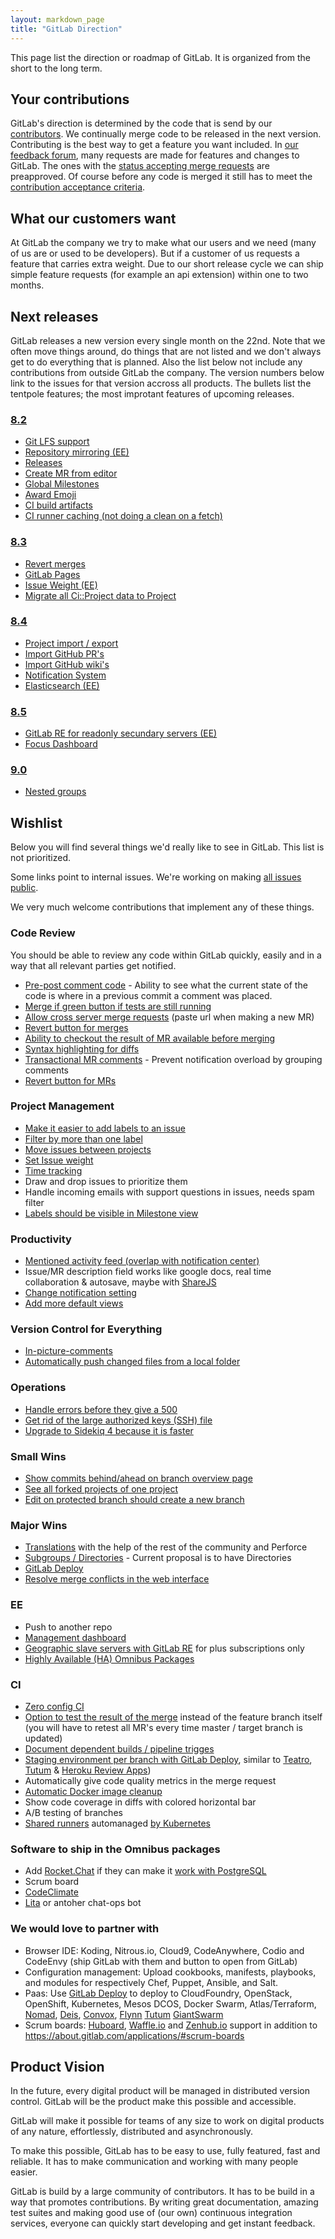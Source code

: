 ```yaml
---
layout: markdown_page
title: "GitLab Direction"
---
```


This page list the direction or roadmap of GitLab.
It is organized from the short to the long term.

## Your contributions

GitLab's direction is determined by the code that is send by our [contributors](http://contributors.gitlab.com/).
We continually merge code to be released in the next version.
Contributing is the best way to get a feature you want included.
In [our feedback forum](http://feedback.gitlab.com/forums/176466-general),
many requests are made for features and changes to GitLab.
The ones with the
[status accepting merge requests](http://feedback.gitlab.com/forums/176466-general/status/796455)
are preapproved.
Of course before any code is merged it still has to meet the
[contribution acceptance criteria](https://gitlab.com/gitlab-org/gitlab-ce/blob/master/CONTRIBUTING.md#contribution-acceptance-criteria).

## What our customers want

At GitLab the company we try to make what our users and we need (many of us are or used to be developers).
But if a customer of us requests a feature that carries extra weight.
Due to our short release cycle we can ship simple feature requests (for example an api extension) within one to two months.

## Next releases

GitLab releases a new version every single month on the 22nd.
Note that we often move things around, do things that are not listed and we don't always get to do everything that is planned.
Also the list below not include any contributions from outside GitLab the company.
The version numbers below link to the issues for that version accross all products.
The bullets list the tentpole features; the most improtant features of upcoming releases.

### [8.2](https://gitlab.com/groups/gitlab-org/milestones/8-2?title=8.2)

- [Git LFS support](https://gitlab.com/gitlab-org/gitlab-ce/issues/2955)
- [Repository mirroring (EE)](https://gitlab.com/gitlab-org/gitlab-ee/merge_requests/51)
- [Releases](https://gitlab.com/gitlab-org/gitlab-ce/issues/2701)
- [Create MR from editor](https://gitlab.com/gitlab-org/gitlab-ce/issues/3059)
- [Global Milestones](https://gitlab.com/gitlab-org/gitlab-ce/issues/3488)
- [Award Emoji](https://gitlab.com/gitlab-org/gitlab-ce/issues/2223)
- [CI build artifacts](https://gitlab.com/gitlab-org/gitlab-ce/issues/3028)
- [CI runner caching (not doing a clean on a fetch)](https://gitlab.com/gitlab-org/gitlab-ce/merge_requests/1786)

### [8.3](https://gitlab.com/groups/gitlab-org/milestones/8-3?title=8.3)

- [Revert merges](https://gitlab.com/gitlab-org/gitlab-ce/issues/3409)
- [GitLab Pages](https://gitlab.com/gitlab-org/gitlab-ce/merge_requests/1748)
- [Issue Weight (EE)](https://gitlab.com/gitlab-org/gitlab-ee/issues/70)
- [Migrate all Ci::Project data to Project](https://gitlab.com/gitlab-org/gitlab-ce/issues/3474)

### [8.4](https://gitlab.com/groups/gitlab-org/milestones/8-4?title=8.4)

- [Project import / export](https://gitlab.com/gitlab-org/gitlab-ce/issues/3050)
- [Import GitHub PR's](https://gitlab.com/gitlab-org/gitlab-ce/issues/2833)
- [Import GitHub wiki's](https://gitlab.com/gitlab-org/gitlab-ce/issues/2834)
- [Notification System](https://gitlab.com/gitlab-org/gitlab-ce/issues/2425)
- [Elasticsearch (EE)](https://gitlab.com/gitlab-org/gitlab-ee/issues/61)

### [8.5](https://gitlab.com/groups/gitlab-org/milestones/8-5?title=8.5)

- [GitLab RE for readonly secundary servers (EE)](https://gitlab.com/gitlab-org/gitlab-ee/issues/76)
- [Focus Dashboard](https://gitlab.com/gitlab-org/gitlab-ce/issues/3467)

### [9.0](https://gitlab.com/groups/gitlab-org/milestones/9-0?title=9.0)

- [Nested groups](https://gitlab.com/gitlab-org/gitlab-ce/issues/2772)

## Wishlist

Below you will find several things we'd really like to see in GitLab.
This list is not prioritized.

Some links point to internal issues. We're working on making [all issues public](https://about.gitlab.com/2015/08/03/almost-everything-we-do-is-now-open/).

We very much welcome contributions that implement any of these things.

### Code Review

You should be able to review any code within GitLab quickly, easily and
in a way that all relevant parties get notified.

- [Pre-post comment code](https://gitlab.com/gitlab-org/gitlab-ce/issues/3502) - Ability to see what the current state of the code is where in a previous commit a comment was placed.
- [Merge if green button if tests are still running](https://gitlab.com/gitlab-org/gitlab-ce/issues/2640)
- [Allow cross server merge requests](http://feedback.gitlab.com/forums/176466-general/suggestions/5097708-implement-cross-server-federated-merge-requests) (paste url when making a new MR)
- [Revert button for merges](https://dev.gitlab.org/gitlab/gitlabhq/issues/2299)
- [Ability to checkout the result of MR available before merging](https://gitlab.com/gitlab-org/gitlab-ce/issues/2765)
- [Syntax highlighting for diffs](https://gitlab.com/gitlab-org/gitlab-ce/issues/3292)
- [Transactional MR comments](https://gitlab.com/gitlab-org/gitlab-ce/issues/3364) - Prevent notification overload by grouping comments
- [Revert button for MRs](https://gitlab.com/gitlab-org/gitlab-ce/issues/3409)

### Project Management

- [Make it easier to add labels to an issue](https://gitlab.com/gitlab-org/gitlab-ce/issues/2574)
- [Filter by more than one label](https://gitlab.com/gitlab-org/gitlab-ce/issues/989)
- [Move issues between projects](https://gitlab.com/gitlab-org/gitlab-ce/issues/3024)
- [Set Issue weight](https://gitlab.com/gitlab-org/gitlab-ce/issues/3397)
- [Time tracking](https://gitlab.com/gitlab-org/gitlab-ee/issues/78)
- Draw and drop issues to prioritize them
- Handle incoming emails with support questions in issues, needs spam filter
- [Labels should be visible in Milestone view](https://gitlab.com/gitlab-org/gitlab-ce/issues/3276)

### Productivity

- [Mentioned activity feed (overlap with notification center)](https://dev.gitlab.org/gitlab/gitlabhq/issues/2288)
- Issue/MR description field works like google docs, real time collaboration & autosave, maybe with [ShareJS](http://sharejs.org/)
- [Change notification setting](https://dev.gitlab.org/gitlab/gitlabhq/issues/2395)
- [Add more default views](https://gitlab.com/gitlab-com/www-gitlab-com/edit/master/source/direction/index.md)

### Version Control for Everything

- [In-picture-comments](https://gitlab.com/gitlab-org/gitlab-ce/issues/2641)
- [Automatically push changed files from a local folder](https://dev.gitlab.org/gitlab/gitlabhq/issues/2265)

### Operations

- [Handle errors before they give a 500](https://dev.gitlab.org/gitlab/gitlabhq/issues?milestone_id=&scope=all&sort=created_desc&state=opened&utf8=%E2%9C%93&assignee_id=&author_id=&milestone_title=&label_name=gitlab.com+errors)
- [Get rid of the large authorized keys (SSH) file](https://gitlab.com/gitlab-org/gitlab-git-http-server/issues/2#note_1983654)
- [Upgrade to Sidekiq 4 because it is faster](https://gitlab.com/gitlab-org/gitlab-ce/issues/3065)

### Small Wins

- [Show commits behind/ahead on branch overview page](https://gitlab.com/gitlab-org/gitlab-ce/merge_requests/1716)
- [See all forked projects of one project](https://gitlab.com/gitlab-org/gitlab-ce/issues/2406)
- [Edit on protected branch should create a new branch](https://dev.gitlab.org/gitlab/gitlabhq/issues/2242)

### Major Wins

- [Translations](http://feedback.gitlab.com/forums/176466-general/suggestions/3337748-internationalization-add-translations) with the help of the rest of the community and Perforce
- [Subgroups / Directories](https://gitlab.com/gitlab-org/gitlab-ce/issues/2772) - Current proposal is to have Directories
- [GitLab Deploy](https://gitlab.com/gitlab-org/gitlab-ce/issues/3286)
- [Resolve merge conflicts in the web interface](https://gitlab.com/gitlab-org/gitlab-ce/issues/3567)

### EE

- Push to another repo
- [Management dashboard](https://dev.gitlab.org/gitlab/gitlab-ee/issues/287)
- [Geographic slave servers with GitLab RE](https://dev.gitlab.org/gitlab/gitlabhq/issues/2359) for plus subscriptions only
- [Highly Available (HA) Omnibus Packages](https://gitlab.com/gitlab-org/gitlab-ee/issues/77)

### CI

- [Zero config CI](https://dev.gitlab.org/gitlab/gitlabhq/issues/2528)
- [Option to test the result of the merge](http://homu.io/) instead of the feature branch itself (you will have to retest all MR's every time master / target branch is updated)
- [Document dependent builds / pipeline trigges](https://gitlab.com/gitlab-org/gitlab-ce/issues/3432)
- [Staging environment per branch with GitLab Deploy](https://gitlab.com/gitlab-org/gitlab-ce/issues/3286), similar to [Teatro](https://teatro.io/), [Tutum](https://support.tutum.co/support/solutions/articles/5000620449-deploy-to-tutum-button) & [Heroku Review Apps](https://blog.heroku.com/archives/2015/5/19/heroku_review_apps_beta))
- Automatically give code quality metrics in the merge request
- [Automatic Docker image cleanup](https://gitlab.com/ayufan/gitlab-runner-docker-cleanup/issues/1)
- Show code coverage in diffs with colored horizontal bar
- A/B testing of branches
- [Shared runners](https://dev.gitlab.org/gitlab/gitlab-ci/issues/322#note_56433) automanaged [by Kubernetes](https://gitlab.com/gitlab-org/gitlab-ci-multi-runner/merge_requests/30)

### Software to ship in the Omnibus packages

- Add [Rocket.Chat](http://rocket.chat/) if they can make it [work with PostgreSQL](https://github.com/RocketChat/Rocket.Chat/issues/533)
- Scrum board
- [CodeClimate](http://blog.codeclimate.com/blog/2015/06/19/code-climate-platform/)
- [Lita](https://www.lita.io/) or antoher chat-ops bot

### We would love to partner with

- Browser IDE: Koding, Nitrous.io, Cloud9, CodeAnywhere, Codio and CodeEnvy (ship GitLab with them and button to open from GitLab)
- Configuration management: Upload cookbooks, manifests, playbooks, and modules for respectively Chef, Puppet, Ansible, and Salt.
- Paas: Use [GitLab Deploy](https://gitlab.com/gitlab-org/gitlab-ce/issues/3286) to deploy to CloudFoundry, OpenStack, OpenShift, Kubernetes, Mesos DCOS, Docker Swarm, Atlas/Terraform, [Nomad](https://nomadproject.io/), [Deis](http://deis.io/), [Convox](http://www.convox.com/), [Flynn](https://flynn.io/) [Tutum](https://www.tutum.co/) [GiantSwarm](https://giantswarm.io/)
- Scrum boards: [Huboard](https://huboard.com/), [Waffle.io](https://waffle.io/) and [Zenhub.io](https://www.zenhub.io/) support in addition to https://about.gitlab.com/applications/#scrum-boards

## Product Vision

In the future, every digital product will be managed in distributed version
control. GitLab will be the product make this possible and accessible.

GitLab will make it possible for teams of any size to work on
digital products of any nature, effortlessly, distributed and asynchronously.

To make this possible, GitLab has to be easy to use, fully featured, fast and reliable.
It has to make communication and working with many people easier.

GitLab is build by a large community of contributors. It has to be build in a way
that promotes contributions. By writing great documentation, amazing test suites
and making good use of (our own) continuous integration services, everyone can
quickly start developing and get instant feedback.